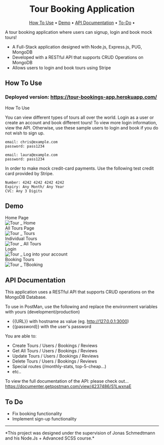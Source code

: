 <h1 align ="center" > Tour Booking Application </h1>
 <p align="center">
  <a href="#how-to-use">How To Use</a> •
  <a href="#Demo">Demo</a> •
  <a href="#API-Documentation">API Documentation</a> •
  <a href="#To-Do">To-Do</a> •</p>

A tour booking application where users can signup, login and book mock tours!
- A Full-Stack application designed with Node.js, Express.js, PUG, MongoDB
- Developed with a RESTful API that supports CRUD Operations on MongoDB
- Allows users to login and book tours using Stripe

## How To Use

### Deployed version: https://tour-bookings-app.herokuapp.com/
<aref id="useage">How To Use
  
You can view different types of tours all over the world. Login as a user or create an account and book different tours!
To view more login information, view the API. Otherwise, use these sample users to login and book if you do not wish to 
 sign up.

```
email: chris@example.com
password: pass1234

email: laura@example.com
password: pass1234

```

In order to make mock credit-card payments. Use the following test credit card provided by Stripe.

```
Number: 4242 4242 4242 4242
Expiry: Any Month/ Any Year
CVC: Any 3 Digits
```
## Demo
Home Page
 <br>
![Tour _ Home](https://user-images.githubusercontent.com/79553858/147397567-90434da1-1eba-4fcf-bc0e-50509db7da0e.gif)
 <br>
 All Tours Page
  <br>
![Tour _ Tours](https://user-images.githubusercontent.com/79553858/147397581-3557c9ad-ba9f-4693-b0c4-5879d77d1725.gif)
 <br>
 Individual Tours 
 <br>
 ![Tour _ All Tours](https://user-images.githubusercontent.com/79553858/147397615-db23a65f-cd4d-4b98-bced-564459d23e25.gif)
 <br>
 Login
 <br>
 ![Tour _ Log into your account](https://user-images.githubusercontent.com/79553858/147397665-cc3f1818-763b-40fb-a71c-da64fd33e00c.gif)
 <br>
 Booking Tours
 <br>
 ![Tour _ TBooking](https://user-images.githubusercontent.com/79553858/147397678-c0722214-0ff2-44cf-b22c-785c358ab19f.gif)
 <br>


## API Documentation

This application uses a RESTful API that supports CRUD operations on the MongoDB Database.

 To use in PostMan, use the following and replace the environment variables with yours (development/production)
- {{URL}} with hostname as value (eg. http://127.0.0.1:3000)
- {{password}} with the user's password
 
You are able to:
  - Create Tours / Users / Bookings / Reviews
  - Get All Tours / Users / Bookings / Reviews
  - Update Tours  / Users / Bookings / Reviews
  - Delete Tours  / Users / Bookings / Reviews
  - Special routes (/monthly-stats, top-5-cheap...)
  - etc..

To view the full documentation of the API: please check out...
https://documenter.getpostman.com/view/4237486/S1LwxnaE

## To Do
- Fix booking functionality
- Implement sign-up functionality

<hr>
*This project was designed under the supervision of Jonas Schmedtmann and his Node.Js + Advanced SCSS course.*

